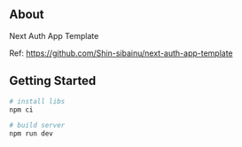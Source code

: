 ## About

Next Auth App Template

Ref: https://github.com/Shin-sibainu/next-auth-app-template

## Getting Started

```sh
# install libs
npm ci

# build server
npm run dev
```
